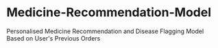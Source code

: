 # Medicine-Recommendation-Model
Personalised Medicine Recommendation and Disease Flagging Model Based on User's Previous Orders
